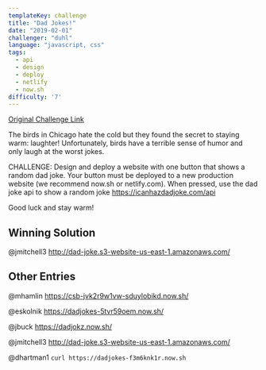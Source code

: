 ```yaml
---
templateKey: challenge
title: "Dad Jokes!"
date: "2019-02-01"
challenger: "duhl"
language: "javascript, css"
tags:
  - api
  - design
  - deploy
  - netlify
  - now.sh
difficulty: '7'
---
```


<p>
	<a href="https://dadjokes.now.sh/" target="_blank">
  		Original Challenge Link
	</a>
</p>

The birds in Chicago hate the cold but they found the secret to staying warm: laughter! Unfortunately, birds have a terrible sense of humor and only laugh at the worst jokes.

CHALLENGE: Design and deploy a website with one button that shows a random dad joke. Your button must be deployed to a new production website (we recommend now.sh or netlify.com). When pressed, use the dad joke api to show a random joke https://icanhazdadjoke.com/api

Good luck and stay warm!

## Winning Solution

@jmitchell3 http://dad-joke.s3-website-us-east-1.amazonaws.com/

## Other Entries

@mhamlin https://csb-jvk2r9w1vw-sduylobikd.now.sh/

@eskolnik https://dadjokes-5tvr59oem.now.sh/

@jbuck https://dadjokz.now.sh/

@jmitchell3 http://dad-joke.s3-website-us-east-1.amazonaws.com/

@dhartman1 `curl https://dadjokes-f3m6knk1r.now.sh`